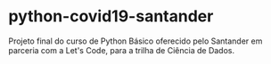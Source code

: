 # python-covid19-santander
Projeto final do curso de Python Básico oferecido pelo Santander em parceria com a Let's Code, para a trilha de Ciência de Dados.
